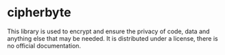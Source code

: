 # cipherbyte
This library is used to encrypt and ensure the privacy of code, data and anything else that may be needed. It is distributed under a license, there is no official documentation. 
